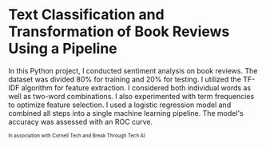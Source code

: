 # Text Classification and Transformation of Book Reviews Using a Pipeline

In this Python project, I conducted sentiment analysis on book reviews. The dataset was divided 80% for training and 20% for testing. I utilized the TF-IDF algorithm for feature extraction. I considered both individual words as well as two-word combinations. I also experimented with term frequencies to optimize feature selection. I used a logistic regression model and combined all steps into a single machine learning pipeline. The model's accuracy was assessed with an ROC curve.


<sup><sub>In association with Cornell Tech and Break Through Tech AI</sub></sup>
